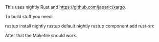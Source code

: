 This uses nightly Rust and https://github.com/japaric/xargo.

To build stuff you need:

  rustup install nightly
  rustup default nightly
  rustup component add rust-src

After that the Makefile should work.

